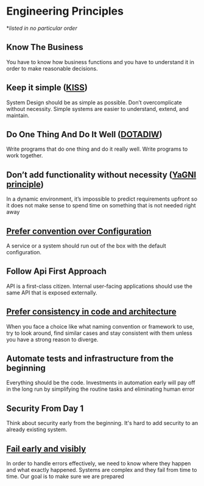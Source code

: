 # Engineering Principles 
*_listed in no particular order_ 

## Know The Business
You have to know how business functions and you have to understand it in order to make reasonable decisions. 

## Keep it simple ([KISS](https://en.wikipedia.org/wiki/KISS_principle))
System Design should be as simple as possible. Don’t overcomplicate without necessity. Simple systems are easier to understand, extend, and maintain.

## Do One Thing And Do It Well ([DOTADIW](https://en.wikipedia.org/wiki/Unix_philosophy))
Write programs that do one thing and do it really well. Write programs to work together. 

## Don’t add functionality without necessity ([YaGNI principle](https://en.wikipedia.org/wiki/You_aren%27t_gonna_need_it))
In a dynamic environment, it’s impossible to predict requirements upfront so it does not make sense to spend time on something that is not needed right away

## [Prefer convention over Configuration](https://en.wikipedia.org/wiki/Convention_over_configuration)
A service or a system should run out of the box with the default configuration. 

## Follow Api First Approach
API is a first-class citizen. Internal user-facing applications should use the same API that is exposed externally. 

## [Prefer consistency in code and architecture](https://skiplist.com/insights/blog-software-principle-6-consistency-is-king)
When you face a choice like what naming convention or framework to use, try to look around, find similar cases and stay consistent with them unless you have a strong reason to diverge.

## Automate tests and infrastructure from the beginning 
Everything should be the code. Investments in automation early will pay off in the long run by simplifying the routine tasks and eliminating human error

## Security From Day 1
Think about security early from the beginning. It's hard to add security to an already existing system.

## [Fail early and visibly](https://en.wikipedia.org/wiki/Fail-fast)
In order to handle errors effectively, we need to know where they happen and what exactly happened. Systems are complex and they fail from time to time. Our goal is to make sure we are prepared 
